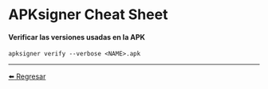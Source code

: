 # APKsigner Cheat Sheet

#### Verificar las versiones usadas en la APK
```
apksigner verify --verbose <NAME>.apk
```

---

[:arrow_left: Regresar](https://github.com/m4lal0/cheatsheets)